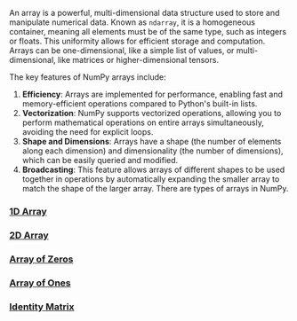 An array is a powerful, multi-dimensional data structure used to store and manipulate numerical data. Known as `ndarray`, it is a homogeneous container, meaning all elements must be of the same type, such as integers or floats. This uniformity allows for efficient storage and computation. Arrays can be one-dimensional, like a simple list of values, or multi-dimensional, like matrices or higher-dimensional tensors.

The key features of NumPy arrays include:

1. **Efficiency**: Arrays are implemented for performance, enabling fast and memory-efficient operations compared to Python's built-in lists.
1. **Vectorization**: NumPy supports vectorized operations, allowing you to perform mathematical operations on entire arrays simultaneously, avoiding the need for explicit loops.
1. **Shape and Dimensions**: Arrays have a shape (the number of elements along each dimension) and dimensionality (the number of dimensions), which can be easily queried and modified.
1. **Broadcasting**: This feature allows arrays of different shapes to be used together in operations by automatically expanding the smaller array to match the shape of the larger array.
   There are types of arrays in NumPy.

### [1D Array](1D%20Array.md)

### [2D Array](2D%20Array.md)

### [Array of Zeros](Array%20of%20Zeros.md)

### [Array of Ones](Array%20of%20Ones.md)

### [Identity Matrix](Identity%20Matrix.md)
